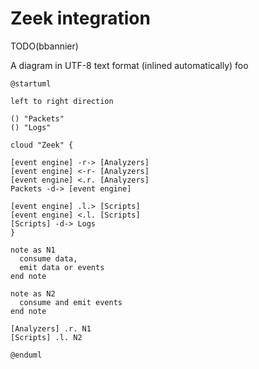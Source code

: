 # Zeek integration

TODO(bbannier)

A diagram in UTF-8 text format (inlined automatically) foo
```plantuml,format=png
@startuml

left to right direction

() "Packets"
() "Logs"

cloud "Zeek" {

[event engine] -r-> [Analyzers]
[event engine] <-r- [Analyzers]
[event engine] <.r. [Analyzers]
Packets -d-> [event engine]

[event engine] .l.> [Scripts]
[event engine] <.l. [Scripts]
[Scripts] -d-> Logs
}

note as N1
  consume data,
  emit data or events
end note

note as N2
  consume and emit events
end note

[Analyzers] .r. N1
[Scripts] .l. N2

@enduml

```

